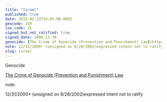 ```yaml
---
title: "Israel"
published: true
date: 2015-02-23T19:05:00.000Z
geocode: ISR
iso_code: IL
signed_but_not_ratified: true
signed_date: 2000-12-30
genocide: [The Crime of Genocide (Prevention and Punishment) Law](https://iccdb.hrlc.net/data/doc/581/keyword/46/)
note: 12/31/2000* (unsigned on 8/28/2002)expressed intent not to ratify
slug: israel
---
```

Genocide

[The Crime of Genocide (Prevention and Punishment) Law](https://iccdb.hrlc.net/data/doc/581/keyword/46/)

note:

12/31/2000* (unsigned on 8/28/2002)expressed intent not to ratify

